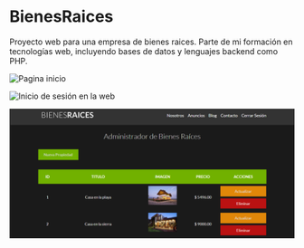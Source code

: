 # BienesRaices
Proyecto web para una empresa de bienes raices. Parte de mi formación en tecnologías web, incluyendo bases de datos y lenguajes backend como PHP.

![Pagina inicio](https://github.com/user-attachments/assets/af82999d-85a5-4eea-b700-ce03f52e1961)

![Inicio de sesión en la web](/src/img/web/image.pngimage.png)

![Administrador de bienes raices](/src/img/web/image2.png)